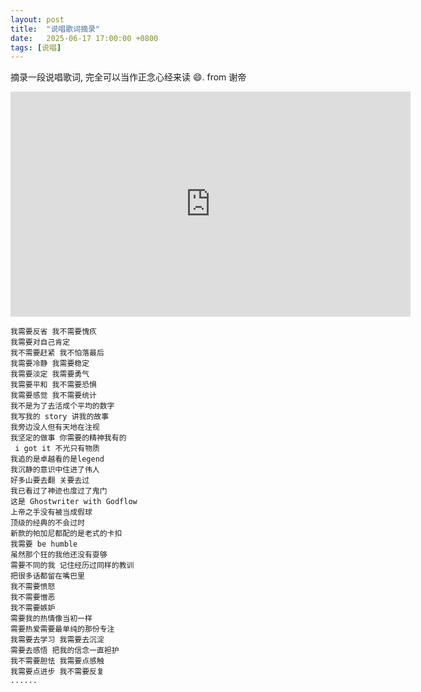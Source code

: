 ```yaml
---
layout: post
title:  "说唱歌词摘录"
date:   2025-06-17 17:00:00 +0800
tags: [说唱]
---
```

摘录一段说唱歌词, 完全可以当作正念心经来读 😄. from 谢帝

<iframe src="https://player.bilibili.com/player.html?bvid=BV1MnjgzqE6q&t=1.0&autoplay=1&muted=0"
        scrolling="no"
        border="0"
        frameborder="no"
        framespacing="0"
        allowfullscreen="true"
        width="640"
        height="360">
</iframe>

```
我需要反省 我不需要愧疚
我需要对自己肯定
我不需要赶紧 我不怕落最后
我需要冷静 我需要稳定
我需要淡定 我需要勇气
我需要平和 我不需要恐惧
我需要感觉 我不需要统计
我不是为了去活成个平均的数字
我写我的 story 讲我的故事
我旁边没人但有天地在注视
我坚定的做事 你需要的精神我有的
 i got it 不光只有物质
我追的是卓越看的是legend
我沉静的意识中住进了伟人
好多山要去翻 关要去过
我已看过了神迹也度过了鬼门
这是 Ghostwriter with Godflow
上帝之手没有被当成假球
顶级的经典的不会过时
新款的帕加尼都配的是老式的卡扣
我需要 be humble
虽然那个狂的我他还没有耍够
需要不同的我 记住经历过同样的教训
把很多话都留在嘴巴里
我不需要愤怒
我不需要憎恶
我不需要嫉妒
需要我的热情像当初一样
需要热爱需要最单纯的那份专注
我需要去学习 我需要去沉淀
需要去感悟 把我的信念一直袒护
我不需要胆怯 我需要点感触
我需要点进步 我不需要反复
......
```